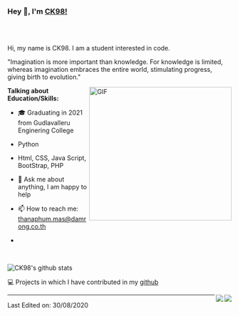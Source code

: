 ### Hey 👋, I'm [CK98!](https://github.com/CHOK9938)



<br />
<br />


Hi, my name is CK98. I am a student interested in code.


"Imagination is more important than knowledge. For knowledge is limited, whereas imagination embraces the entire world, stimulating progress, giving birth to evolution." 



 <img align="right" height="300px" width= "320px" alt="GIF" src="https://media.giphy.com/media/CVtNe84hhYF9u/giphy.gif" />

**Talking about Education/Skills:**

- 🎓 Graduating in 2021 from Gudlavalleru Enginering College
- Python
-  Html, CSS, Java Script, BootStrap, PHP

- 💬 Ask me about anything, I am happy to help
- 📫 How to reach me: thanaphum.mas@damrong.co.th
- 
&nbsp;


![CK98's github stats](https://github-readme-stats.vercel.app/api?username=CHOK9938&show_icons=true&hide_border=true)

💻 Projects in which I have contributed in my [github](https://github.com/CHOK9938/)

<a href="https://github.com/CHOK9938/Minecraft_Bedrock-The-Hive-Scoreboard">
    <img align="right" src="https://github-readme-stats.vercel.app/api/pin/?username=CHOK9938&repo=Minecraft_Bedrock-The-Hive-Scoreboard" />
</a>

<a href="https://github.com/CHOK9938/FixTime">
  <img align="right" src="https://github-readme-stats.vercel.app/api/pin/?username=CHOK9938&repo=FixTime" />
</a>

-----

Last Edited on: 30/08/2020
